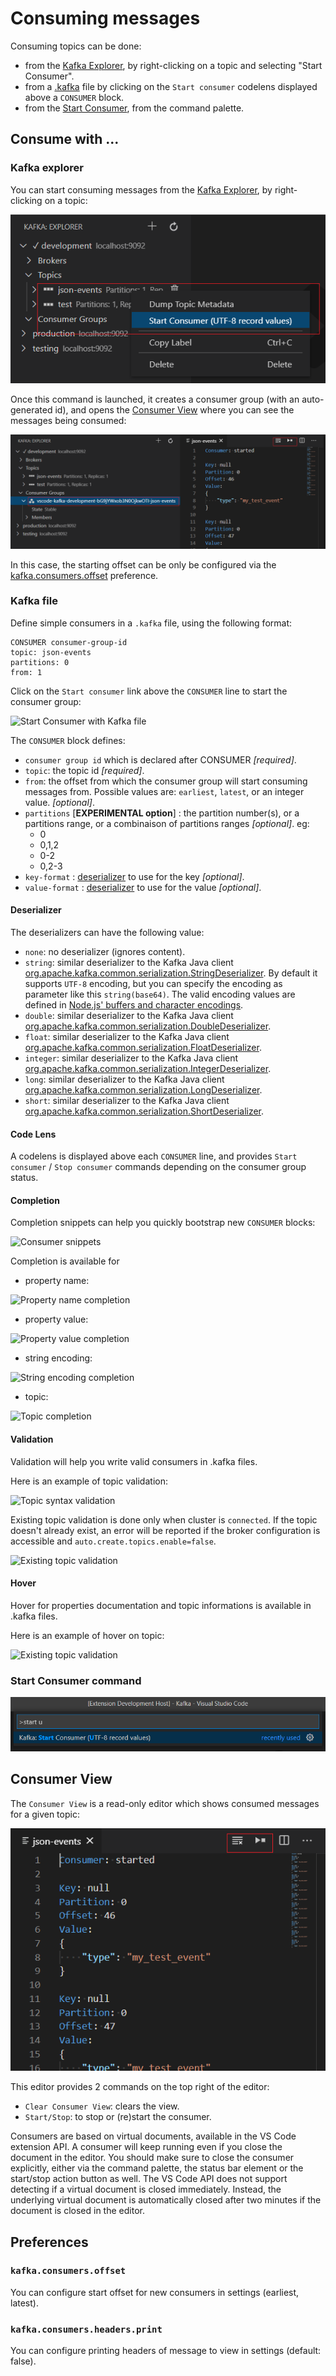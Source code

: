 # Consuming messages

Consuming topics can be done:

* from the [Kafka Explorer](#kafka-explorer), by right-clicking on a topic and selecting "Start Consumer".
* from a [.kafka](KafkaFile.md#kafkafile) file by clicking on the `Start consumer` codelens displayed above a `CONSUMER` block.
* from the [Start Consumer](#start-consumer-command), from the command palette.

## Consume with ...

### Kafka explorer

You can start consuming messages from the [Kafka Explorer](Explorer.md#explorer), by right-clicking on a topic:

![Start Consumer with Explorer](assets/start-consumer-from-explorer.png)

Once this command is launched, it creates a consumer group (with an auto-generated id), and opens the [Consumer View](#consumer-view) where you can see the messages being consumed:

![Consumer group / Consumer View](assets/consumer-group-after-starting-from-explorer.png)

In this case, the starting offset can be only be configured via the [kafka.consumers.offset](#kafkaconsumersoffset) preference.

### Kafka file

Define simple consumers in a `.kafka` file, using the following format:

```
CONSUMER consumer-group-id
topic: json-events
partitions: 0
from: 1
```

Click on the `Start consumer` link above the `CONSUMER` line to start the consumer group:

![Start Consumer with Kafka file](assets/start-consumer-from-kafkafile.png)

The `CONSUMER` block defines:

 * `consumer group id` which is declared after CONSUMER *[required]*.
 * `topic`: the topic id *[required]*.
 * `from`: the offset from which the consumer group will start consuming messages from. Possible values are: `earliest`, `latest`, or an integer value. *[optional]*.
 * `partitions` [**EXPERIMENTAL option**] : the partition number(s), or a partitions range, or a combinaison of partitions ranges *[optional]*. eg:
    * 0
    * 0,1,2
    * 0-2
    * 0,2-3
 * `key-format` : [deserializer](#Deserializer) to use for the key *[optional]*.
 * `value-format` : [deserializer](#Deserializer) to use for the value *[optional]*.

#### Deserializer

The deserializers can have the following value:

   * `none`: no deserializer (ignores content).
   * `string`: similar deserializer to the Kafka Java client [org.apache.kafka.common.serialization.StringDeserializer](https://github.com/apache/kafka/blob/master/clients/src/main/java/org/apache/kafka/common/serialization/StringDeserializer.java). By default it supports `UTF-8` encoding, but you can specify the encoding as parameter like this `string(base64)`. The valid encoding values are defined in [Node.js' buffers and character encodings](https://nodejs.org/api/buffer.html#buffer_buffers_and_character_encodings).
   * `double`: similar deserializer to the Kafka Java client [org.apache.kafka.common.serialization.DoubleDeserializer](https://github.com/apache/kafka/blob/master/clients/src/main/java/org/apache/kafka/common/serialization/DoubleDeserializer.java).
   * `float`: similar deserializer to the Kafka Java client [org.apache.kafka.common.serialization.FloatDeserializer](https://github.com/apache/kafka/blob/master/clients/src/main/java/org/apache/kafka/common/serialization/FloatDeserializer.java).
   * `integer`: similar deserializer to the Kafka Java client [org.apache.kafka.common.serialization.IntegerDeserializer](https://github.com/apache/kafka/blob/master/clients/src/main/java/org/apache/kafka/common/serialization/IntegerDeserializer.java).
   * `long`: similar deserializer to the Kafka Java client [org.apache.kafka.common.serialization.LongDeserializer](https://github.com/apache/kafka/blob/master/clients/src/main/java/org/apache/kafka/common/serialization/LongDeserializer.java).
   * `short`: similar deserializer to the Kafka Java client [org.apache.kafka.common.serialization.ShortDeserializer](https://github.com/apache/kafka/blob/master/clients/src/main/java/org/apache/kafka/common/serialization/ShortDeserializer.java). 

#### Code Lens

A codelens is displayed above each `CONSUMER` line, and provides `Start consumer` / `Stop consumer` commands depending on the consumer group status.

#### Completion

Completion snippets can help you quickly bootstrap new `CONSUMER` blocks:

![Consumer snippets](assets/kafka-file-consumer-snippet.png)

Completion is available for 

 * property name:

![Property name completion](assets/kafka-file-consumer-property-name-completion.png)

 * property value:

![Property value completion](assets/kafka-file-consumer-property-value-completion.png)

 * string encoding:
 
![String encoding completion](assets/kafka-file-consumer-string-encoding-completion.png)

 * topic:

![Topic completion](assets/kafka-file-consumer-topic-completion.png)

#### Validation

Validation will help you write valid consumers in .kafka files.

Here is an example of topic validation:

![Topic syntax validation](assets/kafka-file-consumer-topic-syntax-validation.png)

Existing topic validation is done only when cluster is `connected`. If the topic doesn't already exist, an error will be reported if the broker configuration is accessible and `auto.create.topics.enable=false`.

![Existing topic validation](assets/kafka-file-consumer-topic-validation.png)

#### Hover

Hover for properties documentation and topic informations is available in .kafka files.

Here is an example of hover on topic:

![Existing topic validation](assets/kafka-file-consumer-topic-hover.png)

### Start Consumer command

![Start Consumer from command palette](assets/start-consumer-from-command.png)

## Consumer View

The `Consumer View` is a read-only editor which shows consumed messages for a given topic:

![Consumer view](assets/consumer-view.png)

This editor provides 2 commands on the top right of the editor:

 * `Clear Consumer View`: clears the view.
 * `Start/Stop`: to stop or (re)start the consumer.

Consumers are based on virtual documents, available in the VS Code extension API. A consumer will keep running even if you close the document in the editor. You should make sure to close the consumer explicitly, either via the command palette, the status bar element or the start/stop action button as well. The VS Code API does not support detecting if a virtual document is closed immediately. Instead, the underlying virtual document is automatically closed after two minutes if the document is closed in the editor.

## Preferences

### `kafka.consumers.offset`

You can configure start offset for new consumers in settings (earliest, latest).

### `kafka.consumers.headers.print`

You can configure printing headers of message to view in settings (default: false).
